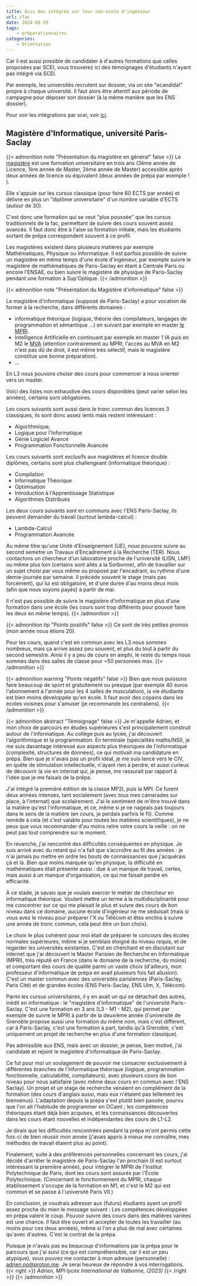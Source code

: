 ```yaml
---
title: Avis des intégrés sur leur non-école d'ingénieur
url: /fac
date: 2024-08-29
tags:
    - préparationnaires
categories:
    - Orientation
---
```


Car il est aussi possible de candidater à d'autres formations que celles proposées par SCEI, vous trouverez ici des témoignages d'étudiants n'ayant pas intégré via SCEI.

Par exemple, les universités recrutent sur dossier, via un site "ecandidat" propre à chaque université. Il faut alors être attentif aux période de campagne pour déposer son dossier (à la même manière que les ENS dossier).

Pour voir les intégrations par scei, voir [ici](/scei).

## Magistère d'Informatique, université Paris-Saclay

{{< admonition note "Présentation du magistère en général" false >}} <!-- On pourra mettre la présentation en dehors s'il y a d'autres témoignages de magistère --> 
Le [magistère](https://fr.wikipedia.org/wiki/Magist%C3%A8re_(dipl%C3%B4me)) est une formation universitaire en trois ans (3ème année de Licence, 1ère année de Master, 2ème année de Master) accessible après deux années de licence ou équivalent (deux années de prépa par exemple ! ).

Elle s'appuie sur les cursus classique (pour faire 60 ECTS par année) et délivre en plus un "diplôme universitaire" d'un nombre variable d'ECTS (autour de 30). 

C'est donc une formation qui se veut "plus poussée" que les cursus traditionnels de la fac, permettant de suivre des cours souvent assez avancés. Il faut donc être à l'aise sa formation initiale, mais les étudiants sortant de prépa correspondent souvent à ce profil.

Les magistères existent dans plusieurs matières par exemple Mathématiques, Physique ou Informatique. Il est parfois possible de suivre un magistère en même temps d'une école d'ingénieur, par exemple suivre le magistère de mathématiques de Paris-Saclay en étant à Centrale Paris ou encore l'ENSAE, ou bien suivre le magistère de physique de Paris-Saclay pendant une formation à Sup'Optique.
{{< /admonition >}}

{{< admonition note "Présentation du Magistère d'informatique" false >}}

Le magistère d'informatique (supposé de Paris-Saclay) a pour vocation de former à la recherche, dans différents domaines : 
- informatique théorique (logique, théorie des compilateurs, langages de programmation et sémantique ...) en suivant par exemple en master [le MPRI](https://wikimpri.dptinfo.ens-cachan.fr/doku.php).
- Intelligence Artificielle en continuant par exemple en master 1 IA puis en M2 le [MVA](https://www.master-mva.com/) (attention contrairement au MPRI, l'accès au MVA en M2 n'est pas dû de droit, il est même très sélectif, mais le magistère constitue une bonne préparation).
- ...

En L3 nous pouvons choisir des cours pour commencer à nous orienter vers un master.

Voici des listes non exhaustive des cours disponibles (peut varier selon les années), certains sont obligatoires.

Les cours suivants sont aussi dans le tronc commun des licences 3 classiques, ils sont donc assez lents mais restent intéressant :
- Algorithmique, 
- Logique pour l'Informatique
- Génie Logiciel Avancé
- Programmation Fonctionnelle Avancée

Les cours suivants sont exclusifs aux magistères et licence double diplômes, certains sont plus challengeant (informatique théorique) :
- Compilation 
- Informatique Théorique
- Optimisation
- Introduction à l'Apprentissage Statistique
- Algorithmes Distribués

Les deux cours suivants sont en communs avec l'ENS Paris-Saclay, ils peuvent demander du travail (surtout lambda-calcul) : 
- Lambda-Calcul
- Programmation Avancée

Au même titre qu'une Unité d'Enseignement (UE), nous pouvons suivre au second semetre un Travaux d'Encadrement à la Recherche (TER). Nous contactons un chercheur d'un laboratoire proche de l'université (LISN, LMF) ou même plus loin (certains sont allés à la Sorbonne), afin de travailler sur un sujet choisi par vous même ou proposé par l'encadrant, au rythme d'une demie-journée par semaine. Il précède souvent le stage (mais pas forcément), qui lui est obligatoire, et d'une durée d'au moins deux mois (afin que nous soyons payés) à partir de mai. 

Il n'est pas possible de suivre le magistère d'informatique en plus d'une formation dans une école (les cours sont trop différents pour pouvoir faire les deux en même temps).
{{< /admonition >}}

{{< admonition tip "Points positifs" false >}}
Ce sont de très petites promos (mon année nous étions 20). 

Pour les cours, quand c'est en commun avec les L3 nous sommes nombreux, mais ça arrive assez peu souvent, et plus du tout à partir du second semestre. Ainsi il y a peu de cours en amphi, le reste du temps nous sommes dans des salles de classe pour ~50 personnes max.
{{< /admonition >}}

{{< admonition warning "Points négatifs" false >}}
Bien que nous puissons faire beaucoup de sport et gratuitement ou presque (par exemple 40 euros l'abonnement à l'année pour les 4 salles  de musculation), la vie étudiante est bien moins développée qu'en école. Il faut avoir des copains dans les écoles voisines pour s'amuser (je recommande les centraliens). 
{{< /admonition >}}




{{< admonition abstract "Témoignage" false >}}
Je m'appelle Adrien, et mon choix de parcours en études supérieures s'est principalement construit autour de l'informatique.
Au collège puis au lycée, j'ai découvert l'algorithmique et la programmation. En terminale (spécialités maths/NSI), je me suis davantage intéressé aux aspects plus théoriques de l'informatique (complexité, structures de données), ce qui motivait ma candidature en prépa. Bien que je n'avais pas un profil idéal, je me suis lancé vers le CIV, en quête de stimulation intellectuelle, n'ayant rien à perdre, et aussi curieux de découvrir la vie en internat qui, je pense, me rassurait par rapport à l'idée que je me faisais de la prépa.

J'ai intégré la première édition de la classe MP2I, puis la MPI. Ce furent deux années intenses, tant socialement (avec tous mes camarades sur place, à l'internat) que scolairement. J'ai le sentiment de m'être trouvé dans la matière qu'est l'informatique, et ce, même si je ne nageais pas toujours dans le sens de la matière (en cours, je perdais parfois le fil). Comme remède à cela (et c'est valable pour toutes les matières scientifiques), je ne peux que vous recommander d'au moins relire votre cours la veille : on ne peut pas tout comprendre sur le moment.

En revanche, j'ai rencontré des difficultés conséquentes en physique. Je suis arrivé avec du retard qui n'a fait que s’accroître au fil des années : je n'ai jamais pu mettre en ordre les bouts de connaissances que j'acquérais çà et là. Bien que moins marquée qu'en physique, la difficulté en mathématiques était présente aussi : due à un manque de travail, certes, mais aussi à un manque d'organisation, ce qui me faisait perdre en efficacité.

À ce stade, je savais que je voulais exercer le métier de chercheur en informatique théorique. Voulant mettre un terme à la multidisciplinarité pour me concentrer sur ce qui me plaisait le plus et suivre des cours de bon niveau dans ce domaine, aucune école d'ingénieur ne me séduisait (mais si vous avez le niveau pour préparer l'X ou Télécom et êtes enclins à suivre une année de tronc commun, cela peut être un bon choix).

Le choix le plus cohérent pour moi était de préparer le concours des écoles normales supérieures, même si je semblais éloigné du niveau requis, et de regarder les universités existantes.
C'est en cherchant et en discutant sur internet que j'ai découvert le Master Parisien de Recherche en Informatique (MPRI), très réputé en France (dans le domaine de la recherche, du moins) et comportant des cours de qualité parmi un vaste choix (d'ailleurs, mon professeur d'informatique de prépa en avait plusieurs fois fait allusion). C'est un master commun avec des universités parisiennes (Paris-Saclay, Paris Cité) et de grandes écoles (ENS Paris-Saclay, ENS Ulm, X, Télécom).

Parmi les cursus universitaires, il y en avait un qui se détachait des autres, inédit en informatique : le "magistère d'informatique" de l'université Paris-Saclay. C'est une formation en 3 ans (L3 - M1 - M2), qui permet par exemple de suivre le MPRI à partir de la deuxième année (l'université de Grenoble propose aussi une formation du même nom, mais c'est différent, car à Paris-Saclay, c'est une formation à part, tandis qu'à Grenoble, c'est uniquement un projet de recherche en plus d'une formation classique).

Pas admissible aux ENS, mais avec un dossier, je pense, bien motivé, j'ai candidaté et rejoint le magistère d'informatique de Paris-Saclay.

Ce fut pour moi un soulagement de pouvoir me consacrer exclusivement à différentes branches de l'informatique théorique (logique, programmation fonctionnelle, calculabilité, compilateurs), avec plusieurs cours de bon niveau pour nous satisfaire (avec même deux cours en commun avec l'ENS Saclay). Un projet et un stage de recherche venaient en complément de la formation (des cours d'anglais aussi, mais eux n'étaient pas tellement les bienvenus).
L'adaptation depuis la prépa s'est plutôt bien passée, pourvu que l'on ait l'habitude de programmer en OCaml ; les compétences théoriques étant déjà bien acquises, et les connaissances découvertes dans les cours étant nouvelles et indépendantes des cours de L1-L2.

Je dirais que les difficultés rencontrées pendant la prépa m'ont permis cette fois-ci de bien réussir mon année (j'avais appris à mieux me connaître, mes méthodes de travail étaient plus au point).

Finalement, suite à des préférences personnelles concernant les cours, j'ai décidé d'arrêter le magistère de Paris-Saclay l'an prochain (il est surtout intéressant la première année), pour intégrer le MPRI de l'Institut Polytechnique de Paris, dont les cours sont assurés par l'École Polytechnique. (Concernant le fonctionnement du MPRI, chaque établissement s'occupe de la formation en M1, et c'est le M2 qui est commun et se passe à l'université Paris VII.)

En conclusion, je voudrais adresser aux (futurs) étudiants ayant un profil assez proche du mien le message suivant : Les compétences développées en prépa valent le coup. Pouvoir suivre des cours dans des matières variées est une chance. Il faut être ouvert et accepter de toutes les travailler (au moins pour ces deux années), même si l'on a plus de mal avec certaines qu'avec d'autres. C'est le contrat de la prépa.

Puisque je n'avais pas eu beaucoup d'informations par la prépa pour le parcours que j'ai suivi (ce qui est compréhensible, car il est un peu atypique), vous pouvez me contacter à mon adresse (personnelle) : adrien.no@proton.me. Je serai heureux de répondre à vos interrogations.
{{< right >}} *Adrien, MPI lycée International de Valbonne, (2023)* {{< /right >}}
{{< /admonition >}}


